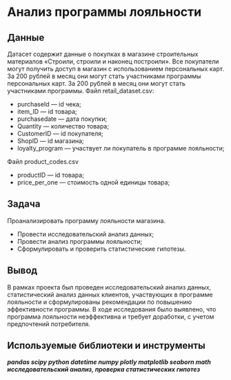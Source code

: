 # Анализ программы лояльности
## Данные
Датасет содержит данные о покупках в магазине строительных материалов «Строили, строили и наконец построили». Все покупатели могут получить доступ в магазин с использованием персональных карт. За 200 рублей в месяц они могут стать участниками программы персональных карт. За 200 рублей в месяц они могут стать участниками программы.
Файл retail_dataset.csv:

- purchaseId — id чека;
- item_ID — id товара;
- purchasedate — дата покупки;
- Quantity — количество товара;
- CustomerID — id покупателя;
- ShopID — id магазина;
- loyalty_program — участвует ли покупатель в программе лояльности;

Файл product_codes.csv

- productID — id товара;
- price_per_one — стоимость одной единицы товара;

## Задача
Проанализировать программу лояльности магазина.
- Провести исследовательский анализ данных;
- Провести анализ программы лояльности;
- Сформулировать и проверить статистические гипотезы.
## Вывод
В рамках проекта был проведен исследовательский анализ данных, статистический анализ данных клиентов, участвующих в программе лояльности и сформулированы рекомендации по повышению эффективности программы. В ходе исследования было выявлено, что программа лояльности неэффективна и требует доработки, с учетом предпочтений потребителя.
## Используемые библиотеки и инструменты
***pandas scipy python datetime numpy plotly matplotlib seaborn math исследовательский анализ, проверка статистических гипотез***
